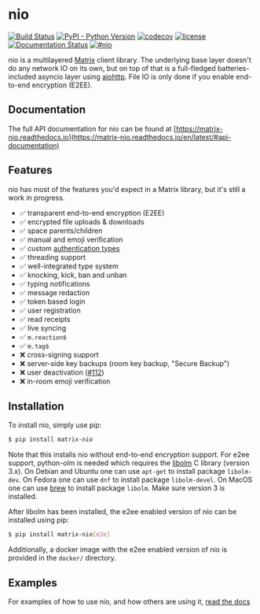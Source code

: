 nio
===

[![Build Status](https://img.shields.io/github/actions/workflow/status/matrix-nio/matrix-nio/tests.yml?branch=main&style=flat-square)](https://github.com/matrix-nio/matrix-nio/actions)
[![PyPI - Python Version](https://img.shields.io/pypi/pyversions/matrix-nio?style=flat-square)](https://pypi.org/project/matrix-nio/)
[![codecov](https://img.shields.io/codecov/c/github/matrix-nio/matrix-nio/master.svg?style=flat-square)](https://codecov.io/gh/matrix-nio/matrix-nio)
[![license](https://img.shields.io/badge/license-ISC-blue.svg?style=flat-square)](https://github.com/matrix-nio/matrix-nio/blob/master/LICENSE.md)
[![Documentation Status](https://readthedocs.org/projects/matrix-nio/badge/?version=latest&style=flat-square)](https://matrix-nio.readthedocs.io/en/latest/?badge=latest)
[![#nio](https://img.shields.io/badge/matrix-%23nio:matrix.org-blue.svg?style=flat-square)](https://matrix.to/#/!JiiOHXrIUCtcOJsZCa:matrix.org?via=matrix.org&via=maunium.net&via=t2l.io)

nio is a multilayered [Matrix](https://matrix.org/) client library. The
underlying base layer doesn't do any network IO on its own, but on top of that
is a full-fledged batteries-included asyncio layer using
[aiohttp](https://github.com/aio-libs/aiohttp/). File IO is only done if you
enable end-to-end encryption (E2EE).

Documentation
-------------

The full API documentation for nio can be found at
[https://matrix-nio.readthedocs.io](https://matrix-nio.readthedocs.io/en/latest/#api-documentation)

Features
--------

nio has most of the features you'd expect in a Matrix library, but it's still a work in progress.

- ✅ transparent end-to-end encryption (E2EE)
- ✅ encrypted file uploads & downloads
- ✅ space parents/children
- ✅ manual and emoji verification
- ✅ custom [authentication types](https://matrix.org/docs/spec/client_server/r0.6.0#id183)
- ✅ threading support
- ✅ well-integrated type system
- ✅ knocking, kick, ban and unban
- ✅ typing notifications
- ✅ message redaction
- ✅ token based login
- ✅ user registration
- ✅ read receipts
- ✅ live syncing
- ✅ `m.reaction`s
- ✅ `m.tag`s
- ❌ cross-signing support
- ❌ server-side key backups (room key backup, "Secure Backup")
- ❌ user deactivation ([#112](https://github.com/matrix-nio/matrix-nio/issues/112))
- ❌ in-room emoji verification

Installation
------------

To install nio, simply use pip:

```bash
$ pip install matrix-nio
```

Note that this installs nio without end-to-end encryption support. For e2ee
support, python-olm is needed which requires the
[libolm](https://gitlab.matrix.org/matrix-org/olm) C library (version 3.x).
On Debian and Ubuntu one can use `apt-get` to install package `libolm-dev`.
On Fedora one can use `dnf` to install package `libolm-devel`.
On MacOS one can use [brew](https://brew.sh/) to install package `libolm`.
Make sure version 3 is installed.

After libolm has been installed, the e2ee enabled version of nio can be
installed using pip:

```bash
$ pip install matrix-nio[e2e]
```

Additionally, a docker image with the e2ee enabled version of nio is provided in
the `docker/` directory.

Examples
--------

For examples of how to use nio, and how others are using it,
[read the docs](https://matrix-nio.readthedocs.io/en/latest/examples.html)
